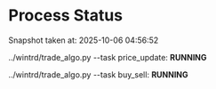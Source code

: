 # Process Status

Snapshot taken at: 2025-10-06 04:56:52

../wintrd/trade_algo.py --task price_update: **RUNNING**

../wintrd/trade_algo.py --task buy_sell: **RUNNING**

